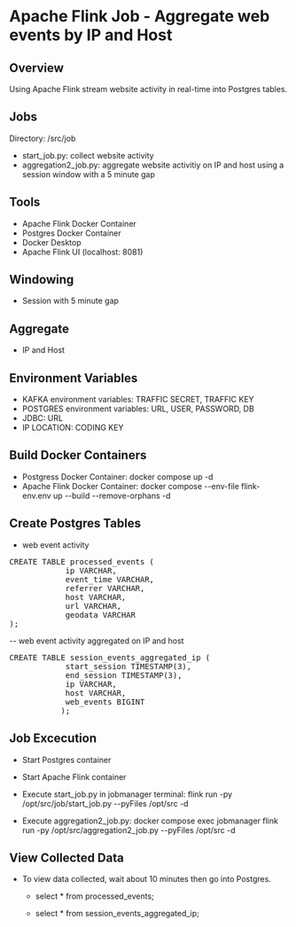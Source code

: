 # Apache Flink Job - Aggregate web events by IP and Host

## Overview
Using Apache Flink stream website activity in real-time into Postgres tables.

## Jobs
Directory: /src/job
- start_job.py: collect website activity
- aggregation2_job.py: aggregate website activitiy on IP and host using a session window with a 5 minute gap

## Tools
- Apache Flink Docker Container
- Postgres Docker Container
- Docker Desktop
- Apache Flink UI (localhost: 8081)

## Windowing
- Session with 5 minute gap

## Aggregate
- IP and Host

## Environment Variables
- KAFKA environment variables: TRAFFIC SECRET, TRAFFIC KEY
- POSTGRES environment variables: URL, USER, PASSWORD, DB
- JDBC: URL
- IP LOCATION: CODING KEY
  
## Build Docker Containers
- Postgress Docker Container: docker compose up -d
- Apache Flink Docker Container: docker compose --env-file flink-env.env up --build --remove-orphans -d

## Create Postgres Tables
- web event activity
<pre>CREATE TABLE processed_events (
            ip VARCHAR,
            event_time VARCHAR,
            referrer VARCHAR,
            host VARCHAR,
            url VARCHAR,
            geodata VARCHAR
); </pre>

-- web event activity aggregated on IP and host
<pre>CREATE TABLE session_events_aggregated_ip (
            start_session TIMESTAMP(3),
            end_session TIMESTAMP(3),
            ip VARCHAR,
            host VARCHAR,
            web_events BIGINT
           ); </pre>



## Job Excecution
- Start Postgres container
- Start Apache Flink container
- Execute start_job.py in jobmanager terminal: flink run -py /opt/src/job/start_job.py --pyFiles /opt/src -d

- Execute aggregation2_job.py: docker compose exec jobmanager flink run -py /opt/src/aggregation2_job.py --pyFiles /opt/src -d

## View Collected Data
- To view data collected, wait about 10 minutes then go into Postgres.
  - select * from processed_events;

  - select * from session_events_aggregated_ip;


